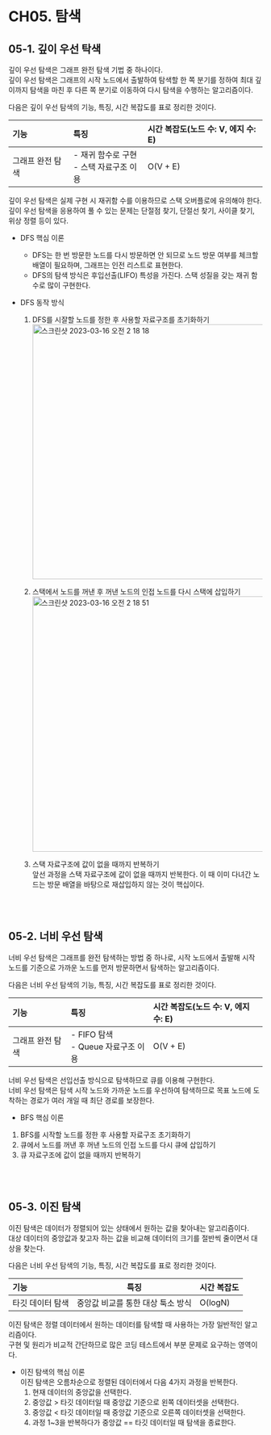 # CH05. 탐색

## 05-1. 깊이 우선 탁색
깊이 우선 탐색은 그래프 완전 탐색 기법 중 하나이다.  
깊이 우선 탐색은 그래프의 시작 노드에서 출발하여 탐색할 한 쪽 분기를 정하여 최대 깊이까지 탐색을 마친 후 다른 쪽 분기로 이동하여 다시 탐색을 수행하는 알고리즘이다.  

다음은 깊이 우선 탐색의 기능, 특징, 시간 복잡도를 표로 정리한 것이다.  

|기능|특징|시간 복잡도(노드 수: V, 에지 수: E)|
|:---|:---|:---|
|그래프 완전 탐색|- 재귀 함수로 구현 <br>- 스택 자료구조 이용|O(V + E)|

깊이 우선 탐색은 실제 구현 시 재귀함 수를 이용하므로 스택 오버플로에 유의해야 한다.  
깊이 우선 탐색을 응용하여 풀 수 있는 문제는 단절점 찾기, 단절선 찾기, 사이클 찾기, 위상 정렬 등이 있다.  

- DFS 핵심 이론  
  - DFS는 한 번 방문한 노드를 다시 방문하면 안 되므로 노드 방문 여부를 체크할 배열이 필요하며, 그래프는 인전 리스트로 표현한다.  
  - DFS의 탐색 방식은 후입선출(LIFO) 특성을 가진다. 스택 성질을 갖는 재귀 함수로 많이 구현한다.  

- DFS 동작 방식  
  1. DFS를 시잘할 노드를 정한 후 사용할 자료구조를 초기화하기  
     <img width="505" alt="스크린샷 2023-03-16 오전 2 18 18" src="https://user-images.githubusercontent.com/54930365/225389347-e81d5960-967b-4327-9439-51ecf4b184ea.png">

  2. 스택에서 노드를 꺼낸 후 꺼낸 노드의 인접 노드를 다시 스택에 삽입하기  
     <img width="506" alt="스크린샷 2023-03-16 오전 2 18 51" src="https://user-images.githubusercontent.com/54930365/225389484-ce2c53c4-fa94-4831-ac21-9224651e3fc7.png">
  
  3. 스택 자료구조에 값이 없을 때까지 반복하기  
     앞선 과정을 스택 자료구조에 값이 없을 때까지 반복한다. 이 때 이미 다녀간 노드는 방문 배열을 바탕으로 재삽입하지 않는 것이 핵십이다.  

<br><br>

## 05-2. 너비 우선 탐색  
너비 우선 탐색은 그래프를 완전 탐색하는 방법 중 하나로, 시작 노드에서 출발해 시작 노드를 기준으로 가까운 노드를 먼저 방문하면서 탐색하는 알고리즘이다.  

다음은 너비 우선 탐색의 기능, 특징, 시간 복잡도를 표로 정리한 것이다.  

|기능|특징|시간 복잡도(노드 수: V, 에지 수: E)|
|:---|:---|:---|
|그래프 완전 탐색|- FIFO 탐색<br>- Queue 자료구조 이용|O(V + E)|

너비 우선 탐색은 선입선출 방식으로 탐색하므로 큐를 이용해 구현한다.  
너비 우선 탐색은 탐색 시작 노드와 가까운 노드를 우선하여 탐색하므로 목표 노드에 도착하는 경로가 여러 개일 때 최단 경로를 보장한다.  

- BFS 핵심 이론
1. BFS를 시작할 노드를 정한 후 사용할 자료구조 초기화하기   
2. 큐에서 노드를 꺼낸 후 꺼낸 노드의 인접 노드를 다시 큐에 삽입하기   
3. 큐 자료구조에 값이 없을 때까지 반복하기    



<br><br>

## 05-3. 이진 탐색
이진 탐색은 데이터가 정렬되어 있는 상태에서 원하는 값을 찾아내는 알고리즘이다.  
대상 데이터의 중앙값과 찾고자 하는 값을 비교해 데이터의 크기를 절반씩 줄이면서 대상을 찾는다.  

다음은 너비 우선 탐색의 기능, 특징, 시간 복잡도를 표로 정리한 것이다.  

|기능|특징|시간 복잡도|
|:---|:---:|:---|
|타깃 데이터 탐색|중앙값 비교를 통한 대상 툭소 방식|O(logN)|

이진 탐색은 정렬 데이터에서 원하는 데이터를 탐색할 때 사용하는 가장 일반적인 알고리즘이다.  
구현 및 원리가 비교적 간단하므로 많은 코딩 테스트에서 부분 문제로 요구하는 영역이다.  

- 이진 탐색의 핵심 이론  
이진 탐색은 오름차순으로 정렬된 데이터에서 다음 4가지 과정을 반복한다.  
    1. 현재 데이터의 중앙값을 선택한다.  
    2. 중앙값 > 타깃 데이터일 때 중앙값 기준으로 왼쪽 데이터셋을 선택한다.  
    3. 중앙값 < 타깃 데이터일 때 중앙값 기준으로 오른쪽 데이터셋을 선택한다.  
    4. 과정 1~3을 반복하다가 중앙값 == 타깃 데이터일 때 탐색을 종료한다.  

